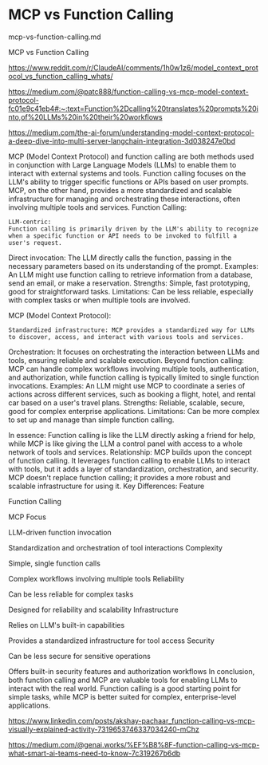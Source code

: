 # MCP vs Function Calling

mcp-vs-function-calling.md

MCP vs Function Calling


https://www.reddit.com/r/ClaudeAI/comments/1h0w1z6/model_context_protocol_vs_function_calling_whats/

https://medium.com/@patc888/function-calling-vs-mcp-model-context-protocol-fc01e9c41eb4#:~:text=Function%2Dcalling%20translates%20prompts%20into,of%20LLMs%20in%20their%20workflows

https://medium.com/the-ai-forum/understanding-model-context-protocol-a-deep-dive-into-multi-server-langchain-integration-3d038247e0bd

MCP (Model Context Protocol) and function calling are both methods used in conjunction with Large Language Models (LLMs) to enable them to interact with external systems and tools. Function calling focuses on the LLM's ability to trigger specific functions or APIs based on user prompts. MCP, on the other hand, provides a more standardized and scalable infrastructure for managing and orchestrating these interactions, often involving multiple tools and services. 
Function Calling:

    LLM-centric:
    Function calling is primarily driven by the LLM's ability to recognize when a specific function or API needs to be invoked to fulfill a user's request. 

Direct invocation:
The LLM directly calls the function, passing in the necessary parameters based on its understanding of the prompt. 
Examples:
An LLM might use function calling to retrieve information from a database, send an email, or make a reservation. 
Strengths:
Simple, fast prototyping, good for straightforward tasks. 
Limitations:
Can be less reliable, especially with complex tasks or when multiple tools are involved. 

MCP (Model Context Protocol):

    Standardized infrastructure: MCP provides a standardized way for LLMs to discover, access, and interact with various tools and services. 

Orchestration: It focuses on orchestrating the interaction between LLMs and tools, ensuring reliable and scalable execution. 
Beyond function calling: MCP can handle complex workflows involving multiple tools, authentication, and authorization, while function calling is typically limited to single function invocations. 
Examples: An LLM might use MCP to coordinate a series of actions across different services, such as booking a flight, hotel, and rental car based on a user's travel plans. 
Strengths: Reliable, scalable, secure, good for complex enterprise applications. 
Limitations: Can be more complex to set up and manage than simple function calling. 

In essence: Function calling is like the LLM directly asking a friend for help, while MCP is like giving the LLM a control panel with access to a whole network of tools and services. 
Relationship: MCP builds upon the concept of function calling. It leverages function calling to enable LLMs to interact with tools, but it adds a layer of standardization, orchestration, and security. MCP doesn't replace function calling; it provides a more robust and scalable infrastructure for using it. 
Key Differences:
Feature
	
Function Calling
	
MCP
Focus
	
LLM-driven function invocation
	
Standardization and orchestration of tool interactions
Complexity
	
Simple, single function calls
	
Complex workflows involving multiple tools
Reliability
	
Can be less reliable for complex tasks
	
Designed for reliability and scalability
Infrastructure
	
Relies on LLM's built-in capabilities
	
Provides a standardized infrastructure for tool access
Security
	
Can be less secure for sensitive operations
	
Offers built-in security features and authorization workflows
In conclusion, both function calling and MCP are valuable tools for enabling LLMs to interact with the real world. Function calling is a good starting point for simple tasks, while MCP is better suited for complex, enterprise-level applications. 



https://www.linkedin.com/posts/akshay-pachaar_function-calling-vs-mcp-visually-explained-activity-7319653746337034240-mChz

https://medium.com/@genai.works/%EF%B8%8F-function-calling-vs-mcp-what-smart-ai-teams-need-to-know-7c319267b6db

